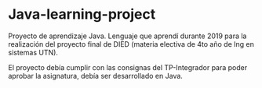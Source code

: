 # Java-learning-project
Proyecto de aprendizaje Java. Lenguaje que aprendí durante 2019 para la realización del proyecto final de DIED (materia electiva de 4to año de Ing en sistemas UTN).

El proyecto debía cumplir con las consignas del TP-Integrador para poder aprobar la asignatura, debía ser desarrollado en Java.
